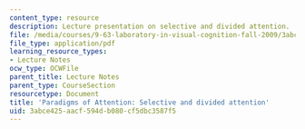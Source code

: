 ```yaml
---
content_type: resource
description: Lecture presentation on selective and divided attention.
file: /media/courses/9-63-laboratory-in-visual-cognition-fall-2009/3abce425aacf594db080cf5dbc3587f5_MIT9_63F09_lec12.pdf
file_type: application/pdf
learning_resource_types:
- Lecture Notes
ocw_type: OCWFile
parent_title: Lecture Notes
parent_type: CourseSection
resourcetype: Document
title: 'Paradigms of Attention: Selective and divided attention'
uid: 3abce425-aacf-594d-b080-cf5dbc3587f5
---
```

